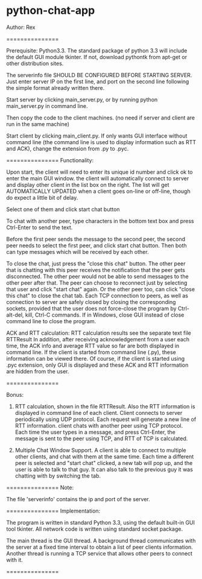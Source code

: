 python-chat-app
===============

Author: Rex

===============

Prerequisite:
Python3.3. The standard package of python 3.3 will include the default GUI module tkinter. If not,
download pythontk from apt-get or other distribution sites.

The serverinfo file SHOULD BE CONFIGURED BEFORE STARTING SERVER. Just enter server IP on the first line,
and port on the second line following the simple format already written there.

Start server by clicking main_server.py, or by running python main_server.py in command line.

Then copy the code to the client machines. (no need if server and client are run in the same machine)

Start client by clicking main_client.py. If only wants GUI interface without command line (the command
line is used to display information such as RTT and ACK), change the extension from .py to .pyc.


===============
Functionality:

Upon start, the client will need to enter its unique id number and click ok to enter the main GUI window.
the client will automatically connect to server and display other client in the list box
on the right. The list will get AUTOMATICALLY UPDATED when a client goes on-line or off-line, though
do expect a little bit of delay.

Select one of them and click start chat button

To chat with another peer, type characters in the bottom text box and press Ctrl-Enter to send the text.

Before the first peer sends the message to the second peer, the second peer needs to select the first peer,
and click start chat button. Then both can type messages which will be received by each other.

To close the chat, just press the "close this chat" button. The other peer that is chatting with this peer
receives the notification that the peer gets disconnected. The other peer would not be able to send messages
to the other peer after that. The peer can choose to reconnect just by selecting that user and click "start 
chat" again. Or the other peer too, can click "close this chat" to close the chat tab.
Each TCP connection to peers, as well as connection to server are safely closed by closing the corresponding
sockets, provided that the user does not force-close the program by Ctrl-alt-del, kill, Ctrl-C commands. If
in Windows, close GUI instead of close command line to close the program.

ACK and RTT calculation:
RTT calculation results see the separate text file RTTResult
In addition, after receiving acknowledgement from a user each time, the ACK info and average RTT value so far
are both displayed in command line. If the client is started from command line (.py), these information can be
viewed there. Of course, if the client is started using .pyc extension, only GUI is displayed and these ACK
and RTT information are hidden from the user.

===============

Bonus:

1. RTT calculation, shown in the file RTTResult. Also the RTT information is displayed in command line of each
client. Client connects to server periodically using UDP protocol. Each request will generate a new line of 
RTT information. client chats with another peer using TCP protocol. Each time the user types in a message, and
press Ctrl-Enter, the message is sent to the peer using TCP, and RTT of TCP is calculated.

2. Multiple Chat Window Support. A client is able to connect to multiple other clients, and chat with them at 
the same time. Each time a different peer is selected and "start chat" clicked, a new tab will pop up, and the 
user is able to talk to that guy. It can also talk to the previous guy it was chatting with by switching the tab.

===============
Note:

The file 'serverinfo' contains the ip and port of the server.

===============
Implementation:

The program is written in standard Python 3.3, using the default built-in GUI tool tkinter. 
All network code is written using standard socket package.

The main thread is the GUI thread. A background thread communicates with the server at a fixed time interval
to obtain a list of peer clients information. Another thread is running a TCP service that allows other 
peers to connect with it.


===============